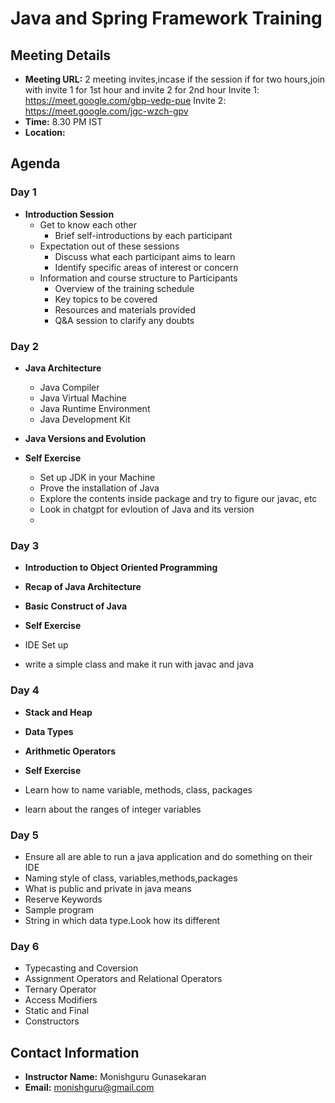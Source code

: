 
# Java and Spring Framework Training

## Meeting Details

- **Meeting URL:** 2 meeting invites,incase if the session if for two hours,join with invite 1 for 1st hour and invite 2 for 2nd hour
  Invite 1: https://meet.google.com/gbp-vedp-pue
  Invite 2:  https://meet.google.com/jgc-wzch-gpv
- **Time:** 8.30 PM IST
- **Location:**


## Agenda

### Day 1

- **Introduction Session**
  - Get to know each other
    - Brief self-introductions by each participant
  - Expectation out of these sessions
    - Discuss what each participant aims to learn
    - Identify specific areas of interest or concern
  - Information and course structure to Participants
    - Overview of the training schedule
    - Key topics to be covered
    - Resources and materials provided
    - Q&A session to clarify any doubts
   
### Day 2

- **Java Architecture**
  - Java Compiler
  - Java Virtual Machine
  - Java Runtime Environment
  - Java Development Kit
- **Java Versions and Evolution**

- **Self Exercise**
  - Set up JDK in your Machine
  - Prove the installation of Java
  - Explore the contents inside package and try to figure our javac, etc
  - Look in chatgpt for evloution of Java and its version
  - 
### Day 3

- **Introduction to Object Oriented Programming**
- **Recap of Java Architecture**
- **Basic Construct of Java**

- **Self Exercise**
- IDE Set up
- write a simple class and make it run with javac and java

### Day 4

- **Stack and Heap**
- **Data Types**
- **Arithmetic Operators**
  
- **Self Exercise**
- Learn how to name variable, methods, class, packages
- learn about the ranges of integer variables
  
### Day 5

- Ensure all are able to run a java application and do something on their IDE
- Naming style of class, variables,methods,packages
- What is public and private in java means
- Reserve Keywords
- Sample program
- String in which data type.Look how its different

### Day 6

- Typecasting and Coversion
- Assignment Operators and Relational Operators
- Ternary Operator
- Access Modifiers
- Static and Final
- Constructors

## Contact Information

- **Instructor Name:** Monishguru Gunasekaran 
- **Email:** monishguru@gmail.com

